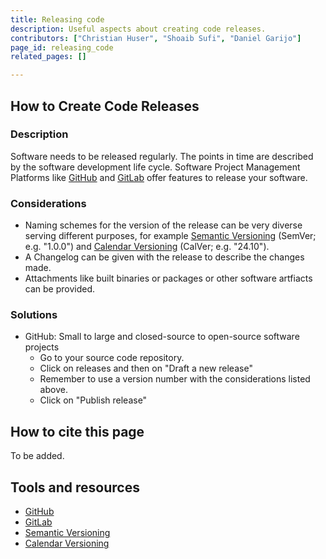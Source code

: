 ```yaml
---
title: Releasing code
description: Useful aspects about creating code releases.
contributors: ["Christian Huser", "Shoaib Sufi", "Daniel Garijo"]
page_id: releasing_code
related_pages: []

---
```


## How to Create Code Releases
 
### Description

Software needs to be released regularly.
The points in time are described by the software development life cycle.
Software Project Management Platforms like [GitHub][github] and [GitLab][gitlab] offer features to release your software.

### Considerations

* Naming schemes for the version of the release can be very diverse serving different purposes, for example [Semantic Versioning][semantic-versioning] (SemVer; e.g. "1.0.0") and [Calendar Versioning][calendar-versioning] (CalVer; e.g. "24.10").
* A Changelog can be given with the release to describe the changes made.
* Attachments like built binaries or packages or other software artfiacts can be provided.

### Solutions

* GitHub: Small to large and closed-source to open-source software projects
  * Go to your source code repository.
  * Click on releases and then on "Draft a new release"
  * Remember to use a version number with the considerations listed above.
  * Click on "Publish release"

## How to cite this page

To be added.

## Tools and resources

* [GitHub][github]
* [GitLab][gitlab]
* [Semantic Versioning][semantic-versioning]
* [Calendar Versioning][calendar-versioning]

[github]: https://github.com/
[gitlab]: https://about.gitlab.com/
[semantic-versioning]: https://semver.org/
[calendar-versioning]: https://calver.org/
